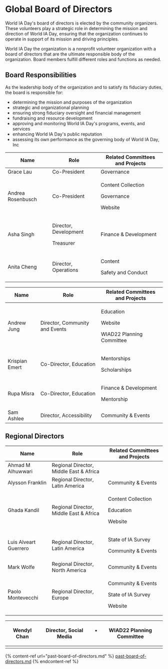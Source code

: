 # Global Board of Directors

World IA Day's board of directors is elected by the community organizers. These volunteers play a strategic role in determining the mission and direction of World IA Day, ensuring that the organization continues to operate in support of its mission and driving principles.

World IA Day the organization is a nonprofit volunteer organization with a board of directors that are the ultimate responsible body of the organization. Board members fulfill different roles and functions as needed.&#x20;



## Board Responsibilities

As the leadership body of the organization and to satisfy its fiduciary duties, the board is responsible for:&#x20;

* determining the mission and purposes of the organization
* strategic and organizational planning
* ensuring strong fiduciary oversight and financial management
* fundraising and resource development
* approving and monitoring World IA Day's programs, events, and services
* enhancing World IA Day's public reputation
* assessing its own performance as the governing body of World IA Day, Inc

| Name              | Role                                         | Related Committees and Projects                          |
| ----------------- | -------------------------------------------- | -------------------------------------------------------- |
| Grace Lau         | Co-President                                 | Governance                                               |
| Andrea Rosenbusch | Co-President                                 | <p>Content Collection</p><p>Governance</p><p>Website</p> |
| Asha Singh        | <p>Director, Development</p><p>Treasurer</p> | Finance & Development                                    |
| Anita Cheng       | Director, Operations                         | <p>Content</p><p>Safety and Conduct</p>                  |

| Name           | Role                           | Related Committees and Projects                                |
| -------------- | ------------------------------ | -------------------------------------------------------------- |
| Andrew Jung    | Director, Community and Events | <p>Education</p><p>Website</p><p>WIAD22 Planning Committee</p> |
| Krispian Emert | Co-Director, Education         | <p>Mentorships</p><p>Scholarships</p>                          |
| Rupa Misra     | Co-Director, Education         | <p>Finance &#x26; Development</p><p>Mentorship</p>             |
| Sam Ashlee     | Director, Accessibility        | Community & Events                                             |

## Regional Directors

| Name                  | Role                                    | Related Committees and Projects                                       |
| --------------------- | --------------------------------------- | --------------------------------------------------------------------- |
| Ahmad M Alhuwwari     | Regional Director, Middle East & Africa |                                                                       |
| Alysson Franklin      | Regional Director, Latin America        | Community & Events                                                    |
| Ghada Kandil          | Regional Director, Middle East & Africa | <p>Content Collection</p><p>Education</p><p>Website</p>               |
| Luis Alveart Guerrero | Regional Director, Latin America        | <p>State of IA Survey</p><p>Community &#x26; Events</p>               |
| Mark Wolfe            | Regional Director, North America        | Community & Events                                                    |
| Paolo Montevecchi     | Regional Director, Europe               | <p>Community &#x26; Events</p><p>State of IA Survey</p><p>Website</p> |

| Wendyl Chan | Director, Social Media | <ul><li>WIAD22 Planning Committee</li></ul> |
| ----------- | ---------------------- | ------------------------------------------- |
|             |                        |                                             |

{% content-ref url="past-board-of-directors.md" %}
[past-board-of-directors.md](past-board-of-directors.md)
{% endcontent-ref %}

